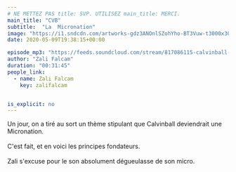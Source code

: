 ```yaml
---
# NE METTEZ PAS title: SVP. UTILISEZ main_title: MERCI.
main_title: "CVB"
subtitle:  "La  Micronation"
image: "https://i1.sndcdn.com/artworks-gdz3ANOnlSZohYho-BT3Vuw-t3000x3000.jpg"
date: 2020-05-09T19:38:15+00:00

episode_mp3: "https://feeds.soundcloud.com/stream/817086115-calvinball-radio-cvb-la-micronation.mp3"
author: "Zali Falcam"
duration: "00:31:45"
people_link: 
  - name: Zali Falcam
    key: zalifalcam


is_explicit: no
---
```


<PodcastHeader/>

<!-- ECRIRE LA DESCRIPTION DE L'EPISODE SOUS CETTE LIGNE -->
Un jour, on a tiré au sort un thème stipulant que Calvinball deviendrait une Micronation.<br><br>C'est fait, et en voici les principes fondateurs.<br><br>Zali s'excuse pour le son absolument dégueulasse de son micro.

